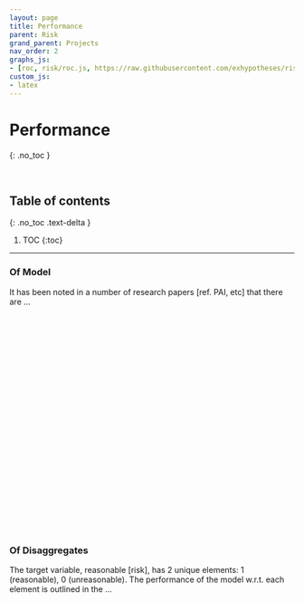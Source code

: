 ```yaml
---
layout: page
title: Performance
parent: Risk
grand_parent: Projects
nav_order: 2
graphs_js:
- [roc, risk/roc.js, https://raw.githubusercontent.com/exhypotheses/risk/develop/warehouse/evaluations/model/metrics.json, 'The Loan Risk Problem', '']
custom_js:
- latex
---
```


# Performance
{: .no_toc }

<br>

## Table of contents
{: .no_toc .text-delta }

1. TOC
{:toc}

---

### Of Model

It has been noted in a number of research papers [ref. PAI, etc] that there are ...

<div id="container" style="height: 350px; width: 300px; margin: 0 auto"></div>

<br>
<br>

### Of Disaggregates

The target variable, reasonable [risk], has 2 unique elements: 1 (reasonable), 0 (unreasonable).  The
performance of the model w.r.t. each element is outlined in the ...

<br>
<br>
<br>
<br>
